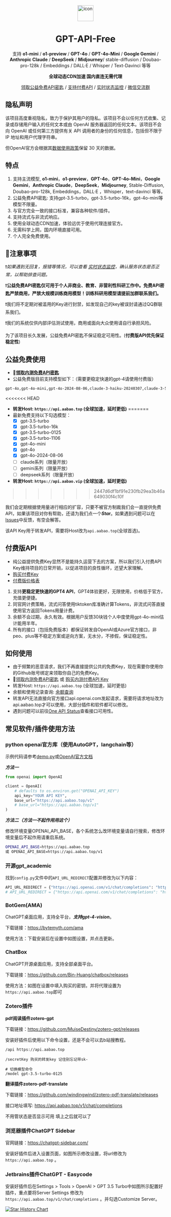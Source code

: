 <div align="center">
<img src="./images/GPT-API-Free.jpg" alt="icon" width="50px"/>
<h1 align="center">GPT-API-Free</h1>

支持 **o1-mini** / **o1-preview** / **GPT-4o** / **GPT-4o-Mini** / **Google Gemini** / **Anthropic Claude** / **DeepSeek** / **Midjourney**/ stable-diffusion / Doubao-pro-128k / Embeddings / DALL·E / Whisper / Text-Davinci 等等

**全球动态CDN加速 国内直连无需代理**

[领取公益免费API密匙](https://api.aabao.top/home) / [支持付费API](https://api.aabao.top/) / [实时状态监控](https://status.aabao.top/) / [微信交流群](https://img.aabao.vip/wxqun-api.jpg)

</div>

## 隐私声明

该项目高度重视隐私，致力于保护其用户的隐私。该项目不会以任何方式收集、记录或存储用户输入的任何文本或由 OpenAI 服务器返回的任何文本。该项目不会向 OpenAI 或任何第三方提供有关 API 调用者的身份的任何信息，包括但不限于 IP 地址和用户代理字符串。

但OpenAI官方会根据其[数据使用政策](https://platform.openai.com/docs/data-usage-policies)保留 30 天的数据。

## 特点
1. 支持主流模型, **o1-mini**，**o1-preview**，**GPT-4o**，**GPT-4o-Mini**，**Google Gemini**，**Anthropic Claude**，**DeepSeek**，**Midjourney**,  Stable-Diffusion, Doubao-pro-128k, Embeddings，DALL·E ，Whisper，text-davinci 等等。
2. 公益免费API密匙: 支持gpt-3.5-turbo，gpt-3.5-turbo-16k，gpt-4o-mini等模型不限量。
3. 与官方完全一致的接口标准，兼容各种软件/插件。
4. 支持流式与非流式响应。
5. 使用全球动态CDN加速，体验远优于使用代理连接官方。
6. 无需科学上网，国内环境直接可用。
7. 个人完全免费使用。

## 🚩注意事项



❗️*如果遇到无回复，报错等情况，可以查看 [实时状态监控](https://status.aabao.top)，确认服务状态是否正常，以帮助排查问题。*

❗️**公益免费API密匙仅可用于个人非商业、教育、非营利性科研工作中。免费API密匙严禁商用，严禁大规模训练商用模型！训练科研用模型请提前加群联系我们。**

❗️我们将不定期对被滥用的Key进行封禁，如发现自己的key被误封请通过QQ群联系我们。

❗️我们的系统仅供内部评估测试使用，商用或面向大众使用请自行承担风险。

为了该项目长久发展，公益免费API密匙不保证稳定可用性。(**付费版API优先保证稳定性**)

## 公益免费使用

- **🚀[领取内测免费API密匙](https://api.aabao.top/home)**
- 公益免费版目前支持模型如下：（需要更稳定快速的gpt-4请使用付费版）
```markdown
gpt-4o,gpt-4o-mini,gpt-4o-2024-08-06,claude-3-haiku-20240307,claude-3-5-sonnet-20240620,gemini-1.5-pro-exp-0801,gemini-1.5-pro-latest,deepseek-chat,deepseek-coder
```
<<<<<<< HEAD
- **转发Host: `https://api.aabao.top` (全球加速，延时更低)**
=======
- 最新免费支持以下勾选模型：
   + [x] gpt-3.5-turbo
   + [x] gpt-3.5-turbo-16k
   + [x] gpt-3.5-turbo-0125
   + [x] gpt-3.5-turbo-1106
   + [x] gpt-4o-mini
   + [x] gpt-4o
   + [x] gpt-4o-2024-08-06
   + [ ] claude系列（限量开放）
   + [ ] gemini系列（限量开放）
   + [ ] deepseek系列（限量开放）
- **转发Host: `https://api.aabao.vip` (全球加速，延时更低)**
>>>>>>> 2447d6df1bf91e230fb29ea3b46a649030f4c10f


我们会定期根据使用量进行相应的扩容，只要不被官方制裁我们会一直提供免费API，如果该项目对你有帮助，还请为我们点一个***Star***。如果遇到问题可以在[Issues](https://github.com/aabao325/GPT_API_Free/issues)中反馈，有空会解答。

该API Key用于转发API，需要将Host改为`api.aabao.top`(全球首选)。

## 付费版API
- 纯公益提供免费Key显然不是能持久运营下去的方案，所以我们引入付费API Key维持项目的日常开销，以促进项目的良性循环，还望大家理解。
- [购买付费Key](https://api.aabao.top/home)
- [付费版价格表](https://api.aabao.top/model)

1. 支持**更稳定更快速的GPT4 API**，GPT4体验更好，无限使用，价格低于官方，充值更便捷。
2. 同官网计费策略，流式问答使用tiktoken库准确计算Tokens，非流式问答直接使用官方返回Tokens用量计费。
3. 余额不会过期，永久有效。根据用户反馈30块钱个人中度使用gpt-4o-mini估计能用半年。
4. 所有的接口（包括免费版本）都保证转发自OpenAI或Azure官方接口，非peo、plus等不稳定方案或逆向方案，无水分，不掺假，保证稳定性。

## 如何使用
- 由于频繁的恶意请求，我们不再直接提供公共的免费Key，现在需要你使用你的Github账号绑定来领取你自己的免费Key。
- 🚀[领取内测免费API密匙](https://api.aabao.top/home) 或 [购买内测付费API Key](https://api.aabao.top/)
- 转发Host: `https://api.aabao.top` (全球加速，延时更低)
- 余额和使用记录查询: [余额查询](https://api.aabao.top/log)
- 转发API无法直接向官方接口api.openai.com发起请求，需要将请求地址改为api.aabao.top才可以使用，大部分插件和软件都可以修改。
- 遇到问题可以前往[One API Status](https://status.aabao.top/)查看接口可用性。

## 常见软件/插件使用方法

### **python openai官方库（使用AutoGPT，langchain等）**
示例代码请参考[demo.py](./demo.py)或[OpenAI官方文档](https://platform.openai.com/docs/guides/text-generation)

***方法一***

```python
from openai import OpenAI

client = OpenAI(
    # defaults to os.environ.get("OPENAI_API_KEY")
    api_key="YOUR API KEY",
    base_url="https://api.aabao.top/v1"
    # base_url="https://api.aabao.top/v1"
)
```

***方法二（方法一不起作用用这个）***

修改环境变量OPENAI_API_BASE，各个系统怎么改环境变量请自行搜索，修改环境变量后不起作用请重启系统。
```bash
OPENAI_API_BASE=https://api.aabao.top
或 OPENAI_API_BASE=https://api.aabao.top/v1
```
### **开源gpt_academic**
找到`config.py`文件中的`API_URL_REDIRECT`配置并修改为以下内容：
```python
API_URL_REDIRECT = {"https://api.openai.com/v1/chat/completions": "https://api.aabao.top/v1/chat/completions"}
# API_URL_REDIRECT = {"https://api.openai.com/v1/chat/completions": "https://api.aabao.top/v1/chat/completions"}
```
### **BotGem(AMA)**

ChatGPT桌面应用，支持全平台，***支持gpt-4-vision***。

下载链接：https://bytemyth.com/ama

使用方法：下载安装后在设置中如图设置，并点击更新。

### **ChatBox**

ChatGPT开源桌面应用，支持全部桌面平台。

下载链接：https://github.com/Bin-Huang/chatbox/releases

使用方法：如图在设置中填入购买的密钥，并将代理设置为`https://api.aabao.top`即可

### **Zotero插件**

**pdf阅读插件zotero-gpt**

下载链接：https://github.com/MuiseDestiny/zotero-gpt/releases

安装好插件后使用以下命令设置，还是不会可以去b站搜教程。
```
/api https://api.aabao.top

/secretKey 购买的转发key 记住别忘记带sk-

# 切换模型命令
/model gpt-3.5-turbo-0125 
```

**翻译插件zotero-pdf-translate**

下载链接：https://github.com/windingwind/zotero-pdf-translate/releases

接口地址填写: https://api.aabao.top/v1/chat/completions

不用管状态是否显示可用 填上之后就可以了

### **浏览器插件ChatGPT Sidebar**

官网链接：https://chatgpt-sidebar.com/

安装好插件后进入设置页面，如图所示修改设置，将url修改为 `https://api.aabao.top` 。

### **Jetbrains插件ChatGPT - Easycode**

安装好插件后在Settings > Tools > OpenAI > GPT 3.5 Turbo中如图所示配置好插件，重点要将Server Settings 修改为 `https://api.aabao.top/v1/chat/completions` 。并勾选Customize Server。

[![Star History Chart](https://api.star-history.com/svg?repos=aabao325/GPT_API_Free&type=Date)](https://star-history.com/#aabao325/GPT_API_Free&Date)
